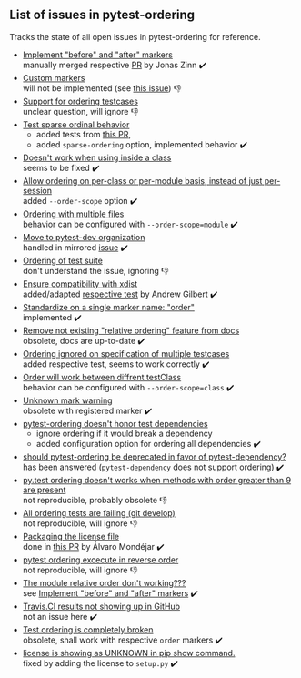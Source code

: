 List of issues in pytest-ordering 
---------------------------------

Tracks the state of all open issues in pytest-ordering for reference.

- [Implement "before" and "after" markers](https://github.com/ftobia/pytest-ordering/issues/6)  
  manually merged respective [PR](https://github.com/ftobia/pytest-ordering/pull/37)
  by Jonas Zinn :heavy_check_mark:
- [Custom markers](https://github.com/ftobia/pytest-ordering/issues/10)  
  will not be implemented (see 
  [this issue](https://github.com/ftobia/pytest-ordering/issues/38)) :-1:
- [Support for ordering testcases](https://github.com/ftobia/pytest-ordering/issues/12)  
  unclear question, will ignore :-1:
- [Test sparse ordinal behavior](https://github.com/ftobia/pytest-ordering/issues/14)
  - added tests from [this PR](https://github.com/ftobia/pytest-ordering/pull/29),
  - added `sparse-ordering` option, implemented behavior :heavy_check_mark:
- [Doesn't work when using inside a class](https://github.com/ftobia/pytest-ordering/issues/18)  
  seems to be fixed :heavy_check_mark:
- [Allow ordering on per-class or per-module basis, instead of just per-session](https://github.com/ftobia/pytest-ordering/issues/20)  
  added `--order-scope` option :heavy_check_mark:
- [Ordering with multiple files](https://github.com/ftobia/pytest-ordering/issues/25)  
  behavior can be configured with `--order-scope=module` :heavy_check_mark:
- [Move to pytest-dev organization](https://github.com/ftobia/pytest-ordering/issues/32)  
  handled in mirrored [issue](https://github.com/pytest-dev/pytest-order/issues/4) :heavy_check_mark:
- [Ordering of test suite](https://github.com/ftobia/pytest-ordering/issues/33)  
  don't understand the issue, ignoring :-1:
- [Ensure compatibility with xdist](https://github.com/ftobia/pytest-ordering/issues/36)  
  added/adapted [respective test](https://github.com/ftobia/pytest-ordering/pull/52) by Andrew Gilbert :heavy_check_mark:
- [Standardize on a single marker name: "order"](https://github.com/ftobia/pytest-ordering/issues/38)  
  implemented :heavy_check_mark:
- [Remove not existing "relative ordering" feature from docs](https://github.com/ftobia/pytest-ordering/issues/39)  
  obsolete, docs are up-to-date :heavy_check_mark:
- [Ordering ignored on specification of multiple testcases](https://github.com/ftobia/pytest-ordering/issues/42)  
  added respective test, seems to work correctly :heavy_check_mark:
- [Order will work between diffrent testClass](https://github.com/ftobia/pytest-ordering/issues/53)  
  behavior can be configured with `--order-scope=class` :heavy_check_mark:
- [Unknown mark warning](https://github.com/ftobia/pytest-ordering/issues/57)  
  obsolete with registered marker :heavy_check_mark:
- [pytest-ordering doesn't honor test dependencies](https://github.com/ftobia/pytest-ordering/issues/58)  
  - ignore ordering if it would break a dependency
  - added configuration option for ordering all dependencies :heavy_check_mark:
- [should pytest-ordering be deprecated in favor of pytest-dependency?](https://github.com/ftobia/pytest-ordering/issues/59)  
  has been answered (`pytest-dependency` does not support ordering) :heavy_check_mark: 
- [py.test ordering doesn't works when methods with order greater than 9 are present](https://github.com/ftobia/pytest-ordering/issues/61)  
  not reproducible, probably obsolete :-1:
- [All ordering tests are failing (git develop)](https://github.com/ftobia/pytest-ordering/issues/62)  
  not reproducible, will ignore :-1:
- [Packaging the license file](https://github.com/ftobia/pytest-ordering/issues/63)  
  done in [this PR](https://github.com/ftobia/pytest-ordering/pull/68)
  by Álvaro Mondéjar :heavy_check_mark:
- [pytest ordering excecute in reverse order](https://github.com/ftobia/pytest-ordering/issues/64)  
  not reproducible, will ignore :-1:
- [The module relative order don't working???](https://github.com/ftobia/pytest-ordering/issues/65)  
  see [Implement "before" and "after" markers](https://github.com/ftobia/pytest-ordering/issues/6) :heavy_check_mark:  
- [Travis.CI results not showing up in GitHub](https://github.com/ftobia/pytest-ordering/issues/70)  
  not an issue here :heavy_check_mark:
- [Test ordering is completely broken](https://github.com/ftobia/pytest-ordering/issues/73)  
  obsolete, shall work with respective `order` markers :heavy_check_mark: 
- [license is showing as UNKNOWN in pip show command.](https://github.com/ftobia/pytest-ordering/issues/75)  
  fixed by adding the license to `setup.py` :heavy_check_mark:
